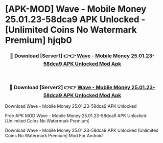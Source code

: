 # [APK-MOD] Wave - Mobile Money 25.01.23-58dca9 APK Unlocked - [Unlimited Coins No Watermark Premium] hjqb0



<div align="center">
<h3>🔴 Download [Server1] 👉👉 <a href="https://momento.my/?title=Wave_-_Mobile_Money_25.01.23-58dca9_APK_Unlocked">Wave - Mobile Money 25.01.23-58dca9 APK Unlocked Mod Apk</a></h3><br>

<h3>🔴 Download [Server2] 👉👉 <a href="https://momento.my/?title=Wave_-_Mobile_Money_25.01.23-58dca9_APK_Unlocked">Wave - Mobile Money 25.01.23-58dca9 APK Unlocked Mod Apk</a></h3>
</div>



Download Wave - Mobile Money 25.01.23-58dca9 APK Unlocked 

Free APK MOD Wave - Mobile Money 25.01.23-58dca9 APK Unlocked [Unlimited Coins No Watermark Premium]

Download Wave - Mobile Money 25.01.23-58dca9 APK Unlocked [Unlimited Coins No Watermark Premium] Mod For Android
